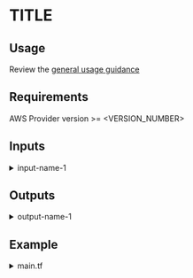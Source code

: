 # TITLE

<!-- Briefly describe the module in a sentence -->

## Usage

Review the [general usage guidance](/modules/README.md#usage)

<!-- Provide any module specific usage instructions here -->

## Requirements

AWS Provider version >= <VERSION_NUMBER>

## Inputs

<details>
    <summary>input-name-1</summary>

</details>

## Outputs

<details>
    <summary>output-name-1</summary>

</details>

## Example

<details>
    <summary>main.tf</summary>

    ```terraform
        module "module-name" {
            source = "git::https://${var.token}@github.com/proxyserver2023/Terraform-Library.git//modules/bc-module-name"

            input-name-1 = ""

        }

        module "dependent-module-nickname" {
            module.module-name.output-name-1
        }
    ```

</details>
